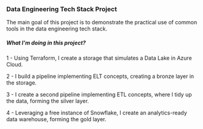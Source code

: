 ### Data Engineering Tech Stack Project

The main goal of this project is to demonstrate the practical use of common tools in the data engineering tech stack.

##### What I'm doing in this project?



1 - Using Terraform, I create a storage that simulates a Data Lake in Azure Cloud.

2 - I build a pipeline implementing ELT concepts, creating a bronze layer in the storage.

3 - I create a second pipeline implementing ETL concepts, where I tidy up the data, forming the silver layer.

4 - Leveraging a free instance of Snowflake, I create an analytics-ready data warehouse, forming the gold layer.
